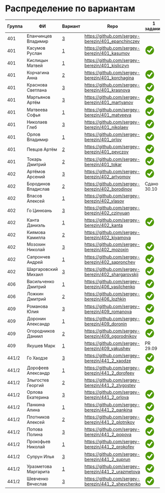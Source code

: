 # Распределение по вариантам

| Группа | ФИ | Вариант | Repo | 1 задание | 2 задание | 3 задание
| - | - | - | - | - | - | -
| 401 | Епанчинцев Владимир | [3](Problems.md#вариант-3-двумерная-упаковка) | https://github.com/sergey-berezin/401_epanchinczev 
| 401 | Касумов Руслан      | [1](Problems.md#вариант-1-задача-коммивояжера)| https://github.com/sergey-berezin/401_kasumov         | ![Сдано 24.09](media/ok.png) 
| 401 | Кислицын Матвей     | [1](Problems.md#вариант-1-задача-коммивояжера)| https://github.com/sergey-berezin/401_kisliczyn 
| 401 | Корчагина Анна      | [2](Problems.md#вариант-2-расписание-турнира) | https://github.com/sergey-berezin/401_korchagina      | ![Сдано 25.09](media/ok.png)
| 401 | Краснова Светлана   | [3](Problems.md#вариант-3-двумерная-упаковка) | https://github.com/sergey-berezin/401_krasnova        | ![Сдано 17.09](media/ok.png)
| 401 | Мартьянов Артём     | [3](Problems.md#вариант-3-двумерная-упаковка) | https://github.com/sergey-berezin/401_martyanov       | ![Сдано 26.09](media/ok.png)
| 401 | Матвеева Софья      | [1](Problems.md#вариант-1-задача-коммивояжера)| https://github.com/sergey-berezin/401_matveeva        | ![Сдано 27.09](media/ok.png)
| 401 | Николаев Глеб       | [3](Problems.md#вариант-3-двумерная-упаковка) | https://github.com/sergey-berezin/401_nikolaev        | ![Сдано 28.09](media/ok.png)
| 401 | Орлов Владимир      | [1](Problems.md#вариант-1-задача-коммивояжера)| https://github.com/sergey-berezin/401_orlov           | ![Сдано 24.09](media/ok.png)
| 401 | Певцов Артём        | [2](Problems.md#вариант-2-расписание-турнира) | https://github.com/sergey-berezin/401_pevczov         | ![Сдано 24.09](media/ok.png)
| 401 | Токарь Дмитрий      | [2](Problems.md#вариант-2-расписание-турнира) | https://github.com/sergey-berezin/401_tokar           | ![Сдано 29.09](media/ok.png)
| 402 | Артёмов Арсений     | [3](Problems.md#вариант-3-двумерная-упаковка) | https://github.com/sergey-berezin/402_artyomov        | ![Сдано 29.09](media/ok.png)
| 402 | Бородинов Владислав | [2](Problems.md#вариант-2-расписание-турнира) | https://github.com/sergey-berezin/402_borodinov       | Сдано 30.10
| 402 | Власов Алексей      | [1](Problems.md#вариант-1-задача-коммивояжера)| https://github.com/sergey-berezin/402_vlasov
| 402 | Го Цинюань          | [3](Problems.md#вариант-3-двумерная-упаковка) | https://github.com/sergey-berezin/402_czinyuan
| 402 | Канта Даниэль       | [1](Problems.md#вариант-1-задача-коммивояжера)| https://github.com/sergey-berezin/402_kanta           | ![Сдано 24.09](media/ok.png)
| 402 | Киямова Камилла     | [2](Problems.md#вариант-2-расписание-турнира) | https://github.com/sergey-berezin/402_kiyamova
| 402 | Мозохин Николай     | [3](Problems.md#вариант-3-двумерная-упаковка) | https://github.com/sergey-berezin/402_mozoxin         | ![Сдано 24.09](media/ok.png)
| 402 | Сапрончев Андрей    | [1](Problems.md#вариант-1-задача-коммивояжера)| https://github.com/sergey-berezin/402_sapronchev      | ![Сдано 17.09](media/ok.png) | PR 24.09
| 402 | Шаргаровский Михаил | [3](Problems.md#вариант-3-двумерная-упаковка) | https://github.com/sergey-berezin/402_shargarovskij   | ![Сдано 24.09](media/ok.png) 
| 406 | Васильченко Дмитрий | [1](Problems.md#вариант-1-задача-коммивояжера)| https://github.com/sergey-berezin/406_vasilchenko     | ![Сдано 13.09](media/ok.png)
| 406 | Ложкин Дмитрий      | [2](Problems.md#вариант-2-расписание-турнира) | https://github.com/sergey-berezin/406_lozhkin         | ![Сдано 27.09](media/ok.png)
| 409 | Романова Юлия       | [3](Problems.md#вариант-3-двумерная-упаковка) | https://github.com/sergey-berezin/409_romanova        | ![Сдано 19.09](media/ok.png)
| 409 | Доронин Александр   | [1](Problems.md#вариант-1-задача-коммивояжера)| https://github.com/sergey-berezin/409_doronin         | ![Сдано 13.09](media/ok.png) | ![Сдано 17.09](media/ok.png) | Вариант а
| 409 | Огородников Даниил  | [2](Problems.md#вариант-2-расписание-турнира) | https://github.com/sergey-berezin/409_ogorodnikov     | ![Сдано 23.09](media/ok.png)
| 409 | Якушев Марк         | [1](Problems.md#вариант-1-задача-коммивояжера) | https://github.com/sergey-berezin/409_yakushev       | PR 29.09
| 441/2 | Го Хаодзе         | [3](Problems.md#вариант-3-двумерная-упаковка) | https://github.com/sergey-berezin/441_2_xaodze        | ![Сдано 27.09](media/ok.png)
| 441/2 | Дорофеев Александр| [1](Problems.md#вариант-1-задача-коммивояжера)| https://github.com/sergey-berezin/441_2_dorofeev      | ![Сдано 23.09](media/ok.png)
| 441/2 | Злыгостев Георгий | [2](Problems.md#вариант-2-расписание-турнира) | https://github.com/sergey-berezin/441_2_zlygostev
| 441/2 | Орлова Екатерина  | [3](Problems.md#вариант-3-двумерная-упаковка) | https://github.com/sergey-berezin/441_2_orlova        | ![Сдано 23.09](media/ok.png)
| 441/2 | Панкина Алина     | [1](Problems.md#вариант-1-задача-коммивояжера)| https://github.com/sergey-berezin/441_2_pankina       | ![Сдано 23.09](media/ok.png)
| 441/2 | Плотников Алексей | [2](Problems.md#вариант-2-расписание-турнира) | https://github.com/sergey-berezin/441_2_plotnikov     | ![Сдано 29.09](media/ok.png)
| 441/2 | Попова Полина     | [3](Problems.md#вариант-3-двумерная-упаковка) | https://github.com/sergey-berezin/441_2_popova        | ![Сдано 26.09](media/ok.png) | PR 21.10 | Вариант б
| 441/2 | Прокофьев Николай | [1](Problems.md#вариант-1-задача-коммивояжера)| https://github.com/sergey-berezin/441_2_prokofev      | ![Сдано 27.09](media/ok.png)
| 441/2 | Супрун Илья       | [3](Problems.md#вариант-3-двумерная-упаковка) | https://github.com/sergey-berezin/441_2_suprun        | ![Сдано](media/ok.png)
| 441/2 | Уразметова Маргарита | [1](Problems.md#вариант-1-задача-коммивояжера)| https://github.com/sergey-berezin/441_2_urazmetova | ![Сдано 29.09](media/ok.png)
| 441/2 | Шевченко Вячеслав | [3](Problems.md#вариант-3-двумерная-упаковка) | https://github.com/sergey-berezin/441_2_shevchenko    | ![Сдано 29.09](media/ok.png)
